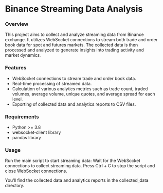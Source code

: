 # Binance Streaming Data Analysis

### Overview
This project aims to collect and analyze streaming data from Binance exchange. 
It utilizes WebSocket connections to stream both trade and order book data for spot and futures markets.
The collected data is then processed and analyzed to generate insights into trading activity and market dynamics.

### Features
 - WebSocket connections to stream trade and order book data.
- Real-time processing of streamed data.
- Calculation of various analytics metrics such as trade count, traded volumes, average volume, unique quotes, and average spread for each level.
- Exporting of collected data and analytics reports to CSV files.


### Requirements
 - Python >= 3.8
- websocket-client library
- pandas library
    

### Usage
Run the main script to start streaming data:
Wait for the WebSocket connections to collect streaming data.
Press Ctrl + C to stop the script and close WebSocket connections.

You'll find the collected data and analytics reports in the collected_data directory.

